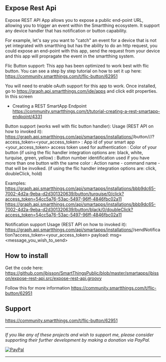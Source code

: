 ## Expose Rest Api

Expose REST API App allows you to expose a public end-point URL, allowing you to trigger an event within the Smartthing ecosystem.
   It support any device handler that has notification or button capability. 
  
   For example, let's say you want to "catch" an event for a device that is not yet integrated with smartthing but has the ability to do an http request, you could expose an end-point with this
   app, send the request from your device and this app will propragate the event in the smartthing system. 
   
   Flic Button support: This app has been optimized to work best with flic button. You can see a step by step tutorial on how to set it up here: https://community.smartthings.com/t/flic-button/62951
  
  
   You will need to enable oAuth support for this app to work. 
   Once installed, go to https://graph.api.smartthings.com/ide/apps and click edit properties. In this screen
   - Creating a REST SmartApp Endpoint https://community.smartthings.com/t/tutorial-creating-a-rest-smartapp-endpoint/4331
 
   Button support (works well with flic button handler): 
   Usage (REST API on how to invoked it):
      https://graph.api.smartthings.com/api/smartapps/installations/<smartAppId>/button/<btnColor>/<btnNumber>/<action>?access_token=<your_access_token>
      <smartAppId>: App id of your smart app
      <your_access_token> access token used for authentication
      <btnColor>  : Color of your button (if using the flic handler integration options are: black, white, turquise, green, yellow)
      <btnNumber> : Button number identification used if you have more than one button with the same color 
      <action>    : Action name - command name - that will be involked. (if using the flic handler integration options are: click, doubleClick, hold)
  
  Examples: 
   https://graph.api.smartthings.com/api/smartapps/installations/bbb9dc65-7002-4d2a-9eba-d2d301320639/button/turquise/0/click?access_token=54cc5a76-53ac-5497-96ff-4846fbc02a11
   https://graph.api.smartthings.com/api/smartapps/installations/bbb9dc65-7002-4d2a-9eba-d2d301320639/button/black/0/doubleClick?access_token=54cc5a76-53ac-5497-96ff-4846fbc02a11
  
  Notification support
  Usage (REST API on how to invoked it):
      https://graph.api.smartthings.com/api/smartapps/installations/<smartAppId>/sendNotification?access_token=<your_access_token>
      payload: msg=<message_you_wish_to_send>
 
## How to install
Get the code here: https://github.com/jbisson/SmartThingsPublic/blob/master/smartapps/jbisson/expose-rest-api.src/expose-rest-api.groovy

Follow this for more information https://community.smartthings.com/t/flic-button/62951

## Support
https://community.smartthings.com/t/flic-button/62951

---

*If you like any of these projects and wish to support me, please consider supporting their further
development by making a donation via PayPal.*

[![PayPal](https://www.paypalobjects.com/en_US/i/btn/btn_donate_LG.gif)](https://www.paypal.com/cgi-bin/webscr?cmd=_s-xclick&hosted_button_id=LNDQQW7HQPN98)

---

